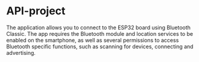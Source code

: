 # API-project
The application allows you to connect to the ESP32 board using Bluetooth Classic. The app requires the Bluetooth module and location services to be enabled on the smartphone, as well as several permissions to access Bluetooth specific functions, such as scanning for devices, connecting and advertising.
